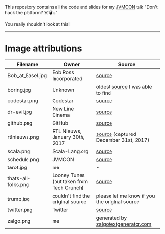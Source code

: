 This repository contains all the code and slides for my [JVMCON](https://jvmcon.com) talk "Don't hack the platform? ☠️💣💥"

You really shouldn't look at this!

---

# Image attributions

| Filename | Owner | Source |
| --- | --- | --- |
| Bob_at_Easel.jpg | Bob Ross Incorporated | [source](https://en.wikipedia.org/wiki/File:Bob_at_Easel.jpg) |
| boring.jpg | Unknown | oldest [source](https://www.mt.nl/management/nooit-meer-saaie-presentaties/17186) I was able to find |
| codestar.png | Codestar | [source](http://www.codestar.nl) |
| dr-evil.jpg | New Line Cinema | [source](https://en.wikipedia.org/wiki/File:Drevil_million_dollars.jpg) |
| github.png | GitHub | [source](https://github.com/logos) |
| rtlnieuws.png | RTL Nieuws, January 30th, 2017 | [source](https://www.rtlnieuws.nl/nederland/politiek/zo-werkt-het-softwaresysteem-dat-onze-stemmen-telt) (captured December 31st, 2017) |
| scala.png | Scala-Lang.org | [source](https://www.scala-lang.org/resources/img/frontpage/scala-spiral.png) |
| schedule.png | JVMCON | [source](https://jvmcon.com/#/schedule) |
| tarot.jpg | me | - |
| thats-all-folks.png | Looney Tunes (but taken from Tech Crunch) | [source](https://techcrunch.com/2016/08/14/compost/) |
| trump.jpg | couldn't find the original source | please let me know if you the original source |
| twitter.png | Twitter | [source](https://about.twitter.com/en_us/company/brand-resources.html) |
| zalgo.png | me | generated by [zalgotextgenerator.com](http://www.zalgotextgenerator.com/) |


